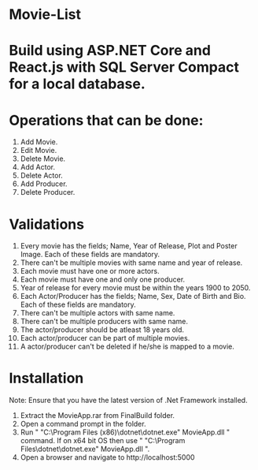 # Movie-List

# Build using ASP.NET Core and React.js with SQL Server Compact for a local database.

# Operations that can be done:
  1. Add Movie.
  2. Edit Movie.
  3. Delete Movie.
  4. Add Actor.
  5. Delete Actor.
  6. Add Producer.
  7. Delete Producer.
  
# Validations
  1. Every movie has the fields; Name, Year of Release, Plot and Poster Image. Each of these fields are mandatory. 
  2. There can't be multiple movies with same name and year of release.
  3. Each movie must have one or more actors.
  4. Each movie must have one and only one producer.
  5. Year of release for every movie must be within the years 1900 to 2050.
  6. Each Actor/Producer has the fields; Name, Sex, Date of Birth and Bio. Each of these fields are mandatory.
  7. There can't be multiple actors with same name. 
  8. There can't be multiple producers with same name.
  9. The actor/producer should be atleast 18 years old.
  10. Each actor/producer can be part of multiple movies.
  11. A actor/producer can't be deleted if he/she is mapped to a movie.
 
 # Installation
  Note: Ensure that you have the latest version of .Net Framework installed.
  1. Extract the MovieApp.rar from FinalBuild folder.
  2. Open a command prompt in the folder.
  3. Run " "C:\Program Files (x86)\dotnet\dotnet.exe" MovieApp.dll " command. If on x64 bit OS then use " "C:\Program     Files\dotnet\dotnet.exe" MovieApp.dll ".
  4. Open a browser and navigate to http://localhost:5000 
